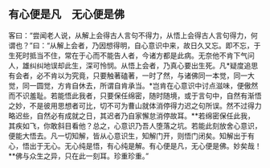 ## 有心便是凡　无心便是佛

客曰：“尝闻老人说，从解上会得古人言句不得力，从悟上会得古人言句得力，何谓也？”曰：“从解上会者，乃因想得明，自心意识中来，故日久又忘。即不忘，于生死时抵当不住，常在于心而不能告人者，今诸方都是此病。无奈他不肯下气问人，雄纠纠地误却此生，深可怜悯。从悟上会者，乃真心要出生死。凡*疑度追思有会者，必不肯以为究竟，只要触著磕著，一时了然，与诸佛同一本觉，同一大觉，同一圆觉，方肯自休去，所谓自肯承当。*岂肯在心意识中讨点滋味，便傲然而不识羞耻。若能悟此我者，只要保任绵密，随时随境，或于言句中，自然有渐悟之妙，不是彼用思想者可比，切不可为曹山就体消停得力迟之句所误。然不过得力略迟些，自然必有成就之日，其迟者乃自家懈怠消停故耳。**若绵密保任此我，其疾如飞，你敢斜目看他？总之，心意识乃吾人堕落之坑。若能此刻放舍心意识，便能大悟去。凡一切知解，皆从心意识生，知解门开，则悟门闭矣。知解出于有心，悟出于无心。无心纯是悟，有心纯是解。有心便是凡，无心便是佛。妙矣哉！**佛与众生之异，只在此一刻耳。珍重珍重。”
